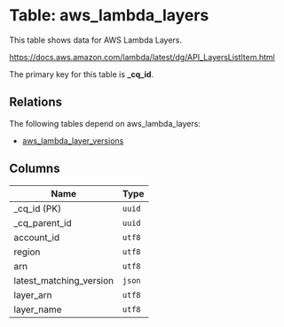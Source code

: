 # Table: aws_lambda_layers

This table shows data for AWS Lambda Layers.

https://docs.aws.amazon.com/lambda/latest/dg/API_LayersListItem.html

The primary key for this table is **_cq_id**.

## Relations

The following tables depend on aws_lambda_layers:
  - [aws_lambda_layer_versions](aws_lambda_layer_versions.md)

## Columns

| Name          | Type          |
| ------------- | ------------- |
|_cq_id (PK)|`uuid`|
|_cq_parent_id|`uuid`|
|account_id|`utf8`|
|region|`utf8`|
|arn|`utf8`|
|latest_matching_version|`json`|
|layer_arn|`utf8`|
|layer_name|`utf8`|